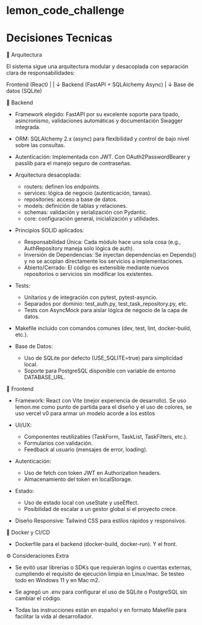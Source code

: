 # lemon_code_challenge

# Decisiones Tecnicas

📐 Arquitectura 

El sistema sigue una arquitectura modular y desacoplada con separación clara de responsabilidades:

Frontend (React) 
      |
      | 
      ↓
Backend (FastAPI + SQLAlchemy Async)
      |
      ↓
Base de datos (SQLite)

🧱 Backend

* Framework elegido: FastAPI por su excelente soporte para tipado, asincronismo, validaciones automáticas y documentación Swagger integrada.

* ORM: SQLAlchemy 2.x (async) para flexibilidad y control de bajo nivel sobre las consultas.

* Autenticación: Implementada con JWT. Con OAuth2PasswordBearer y passlib para el manejo seguro de contraseñas.

* Arquitectura desacoplada:
    * routers: definen los endpoints.
    * services: lógica de negocio (autenticación, tareas).
    * repositories: acceso a base de datos.
    * models: definición de tablas y relaciones.
    * schemas: validación y serialización con Pydantic.
    * core: configuración general, inicialización y utilidades.

* Principios SOLID aplicados:
    * Responsabilidad Única: Cada módulo hace una sola cosa (e.g., AuthRepository maneja solo lógica de auth).
    * Inversión de Dependencias: Se inyectan dependencias en Depends() y no se acoplan directamente los servicios a implementaciones.
    * Abierto/Cerrado: El código es extensible mediante nuevos repositorios o servicios sin modificar los existentes.

* Tests:
    * Unitarios y de integración con pytest, pytest-asyncio.
    * Separados por dominio: test_auth.py, test_task_repository.py, etc.
    * Tests con AsyncMock para aislar lógica de negocio de la capa de datos.

* Makefile incluido con comandos comunes (dev, test, lint, docker-build, etc.).

* Base de Datos:
    * Uso de SQLite por defecto (USE_SQLITE=true) para simplicidad local.
    * Soporte para PostgreSQL disponible con variable de entorno DATABASE_URL.

🧩 Frontend
* Framework: React con Vite (mejor experiencia de desarrollo). Se uso lemon.me como punto de partida para el diseño y el uso de colores, se uso vercel v0 para armar un modelo acorde a los estilos

* UI/UX:
    * Componentes reutilizables (TaskForm, TaskList, TaskFilters, etc.).
    * Formularios con validación.
    * Feedback al usuario (mensajes de error, loading).

* Autenticación:
    * Uso de fetch con token JWT en Authorization headers.
    * Almacenamiento del token en localStorage.

* Estado:
    * Uso de estado local con useState y useEffect.
    * Posibilidad de escalar a un gestor global si el proyecto crece.

* Diseño Responsive: Tailwind CSS para estilos rápidos y responsivos.

🐳 Docker y CI/CD

* Dockerfile para el backend (docker-build, docker-run). Y el front.

⚙️ Consideraciones Extra

* Se evitó usar librerías o SDKs que requieran logins o cuentas externas, cumpliendo el requisito de ejecución limpia en Linux/mac. Se testeo todo en Windows 11 y en Mac m2. [<Enlace al video>](https://youtu.be/qhGNco5wlAA)

* Se agregó un .env para configurar el uso de SQLite o PostgreSQL sin cambiar el código.

* Todas las instrucciones están en español y en formato Makefile para facilitar la vida al desarrollador.


